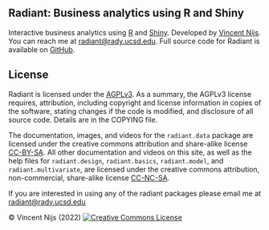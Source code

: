 ## Radiant: Business analytics using R and Shiny

Interactive business analytics using [R](https://www.r-project.org/) and [Shiny](https://shiny.rstudio.com/). Developed by <a href="http://rady.ucsd.edu/people/faculty/nijs/" target="_blank">Vincent Nijs</a>. You can reach me at radiant@rady.ucsd.edu. Full source code for Radiant is available on <a href="https://github.com/radiant-rstats" target="_blank">GitHub</a>.

## License


Radiant is licensed under the <a href="https://tldrlegal.com/license/gnu-affero-general-public-license-v3-(agpl-3.0)" target="\_blank">AGPLv3</a>. As a summary, the AGPLv3 license requires, attribution, including copyright and license information in copies of the software, stating changes if the code is modified, and disclosure of all source code. Details are in the COPYING file.

The documentation, images, and videos for the `radiant.data` package are licensed under the creative commons attribution and share-alike license <a href="https://creativecommons.org/licenses/by-sa/4.0/" target="_blank">CC-BY-SA</a>. All other documentation and videos on this site, as well as the help files for `radiant.design`, `radiant.basics`, `radiant.model`, and `radiant.multivariate`, are licensed under the creative commons attribution, non-commercial, share-alike license <a href="https://creativecommons.org/licenses/by-nc-sa/4.0/" target="_blank">CC-NC-SA</a>.

If you are interested in using any of the radiant packages please email me at radiant@rady.ucsd.edu

&copy; Vincent Nijs (2022) <a rel="license" href="https://creativecommons.org/licenses/by-nc-sa/4.0/" target="_blank"><img alt="Creative Commons License" style="border-width:0" src="https://github.com/radiant-rstats/radiant.data/blob/master/inst/app/www/imgs/by-sa.png" /></a>

